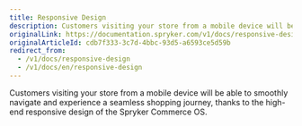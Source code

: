 ```yaml
---
title: Responsive Design
description: Customers visiting your store from a mobile device will be able to smoothly navigate and experience a seamless shopping journey.
originalLink: https://documentation.spryker.com/v1/docs/responsive-design
originalArticleId: cdb7f333-3c7d-4bbc-93d5-a6593ce5d59b
redirect_from:
  - /v1/docs/responsive-design
  - /v1/docs/en/responsive-design
---
```


Customers visiting your store from a mobile device will be able to smoothly navigate and experience a seamless shopping journey, thanks to the high-end responsive design of the Spryker Commerce OS.
